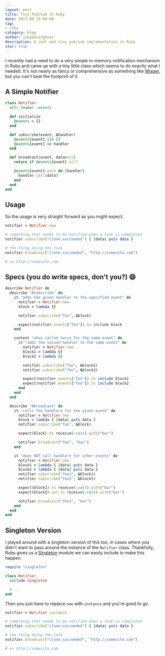 ```yaml
---
layout: post
title: Tiny Pub/Sub in Ruby
date: 2017-09-13 00:00
tag:
- ruby
category: blog
author: joeybeninghove
description: A cool and tiny pub/sub implementation in Ruby
star: true
---
```


I recently had a need to do a very simple in-memory notification mechanism in Ruby and came up with a tiny little class which seems to do exactly what I needed.  It's not nearly as fancy or comprehensive as something like [Wisper](https://github.com/krisleech/wisper), but you can't beat the footprint of it.

## A Simple Notifier

```ruby
class Notifier
  attr_reader :events

  def initialize
    @events = {}
  end

  def subscribe(event, &handler)
    @events[event] ||= []
    @events[event] << handler
  end

  def broadcast(event, data=nil)
    return if @events[event].nil?

    @events[event].each do |handler|
      handler.call(data)
    end
  end
end
```

## Usage

So the usage is very straight forward as you might expect.

```ruby
notifier = Notifier.new

# something that needs to be notified when a task is completed
notifier.subscribe("clone:succeeded") { |data| puts data }

# the thing doing the task
notifier.broadcast("clone:succeeded", "http://somesite.com")

# => http://somesite.com
```

## Specs (you do write specs, don't you?) :smile:

```ruby
describe Notifier do
  describe "#subscribe" do
    it "adds the given handler to the specified event" do
      notifier = Notifier.new
      block = lambda {}

      notifier.subscribe("foo", &block)

      expect(notifier.events["foo"]).to include block
    end

    context "when called twice for the same event" do
      it "adds the second handler to the same event" do
        notifier = Notifier.new
        block1 = lambda {}
        block2 = lambda {}

        notifier.subscribe("foo", &block1)
        notifier.subscribe("foo", &block2)

        expect(notifier.events["foo"]).to include block1
        expect(notifier.events["foo"]).to include block2
      end
    end
  end

  describe "#broadcast" do
    it "calls the handlers for the given event" do
      notifier = Notifier.new
      block = lambda { |data| puts data }
      notifier.subscribe("foo", &block)

      expect(block).to receive(:call).with("bar")

      notifier.broadcast("foo", "bar")
    end

    it "does NOT call handlers for other events" do
      notifier = Notifier.new
      block1 = lambda { |data| puts data }
      block2 = lambda { |data| puts data }
      notifier.subscribe("foo1", &block1)
      notifier.subscribe("foo2", &block1)

      expect(block1).to receive(:call).with("bar")
      expect(block2).not_to receive(:call).with("bar")

      notifier.broadcast("foo1", "bar")
    end
  end
end
```

## Singleton Version

I played around with a singleton version of this too, in cases where you didn't want to pass around the instance of the `Notifier` class.  Thankfully, Ruby gives us a [Singleton](http://ruby-doc.org/stdlib-2.4.1/libdoc/singleton/rdoc/Singleton.html) module we can easily include to make this happen.

```ruby
require "singleton"

class Notifier
  include Singleton

  # ...
end
```

Then you just have to replace `new` with `instance` and you're good to go.

```ruby
notifier = Notifier.instance

# something that needs to be notified when a task is completed
notifier.subscribe("clone:succeeded") { |data| puts data }

# the thing doing the task
notifier.broadcast("clone:succeeded", "http://somesite.com")

# => http://somesite.com
```
